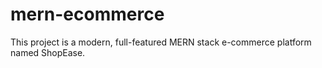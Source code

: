 # mern-ecommerce
This project is a modern, full-featured MERN stack e-commerce platform named ShopEase.

